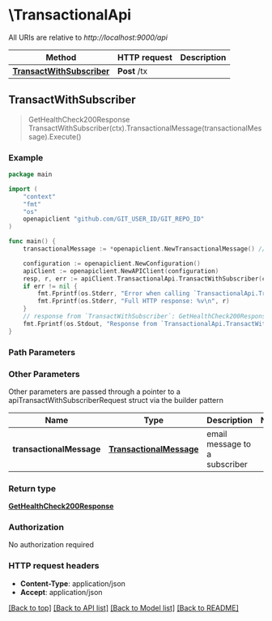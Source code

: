 # \TransactionalApi

All URIs are relative to *http://localhost:9000/api*

Method | HTTP request | Description
------------- | ------------- | -------------
[**TransactWithSubscriber**](TransactionalApi.md#TransactWithSubscriber) | **Post** /tx | 



## TransactWithSubscriber

> GetHealthCheck200Response TransactWithSubscriber(ctx).TransactionalMessage(transactionalMessage).Execute()





### Example

```go
package main

import (
    "context"
    "fmt"
    "os"
    openapiclient "github.com/GIT_USER_ID/GIT_REPO_ID"
)

func main() {
    transactionalMessage := *openapiclient.NewTransactionalMessage() // TransactionalMessage | email message to a subscriber (optional)

    configuration := openapiclient.NewConfiguration()
    apiClient := openapiclient.NewAPIClient(configuration)
    resp, r, err := apiClient.TransactionalApi.TransactWithSubscriber(context.Background()).TransactionalMessage(transactionalMessage).Execute()
    if err != nil {
        fmt.Fprintf(os.Stderr, "Error when calling `TransactionalApi.TransactWithSubscriber``: %v\n", err)
        fmt.Fprintf(os.Stderr, "Full HTTP response: %v\n", r)
    }
    // response from `TransactWithSubscriber`: GetHealthCheck200Response
    fmt.Fprintf(os.Stdout, "Response from `TransactionalApi.TransactWithSubscriber`: %v\n", resp)
}
```

### Path Parameters



### Other Parameters

Other parameters are passed through a pointer to a apiTransactWithSubscriberRequest struct via the builder pattern


Name | Type | Description  | Notes
------------- | ------------- | ------------- | -------------
 **transactionalMessage** | [**TransactionalMessage**](TransactionalMessage.md) | email message to a subscriber | 

### Return type

[**GetHealthCheck200Response**](GetHealthCheck200Response.md)

### Authorization

No authorization required

### HTTP request headers

- **Content-Type**: application/json
- **Accept**: application/json

[[Back to top]](#) [[Back to API list]](../README.md#documentation-for-api-endpoints)
[[Back to Model list]](../README.md#documentation-for-models)
[[Back to README]](../README.md)

